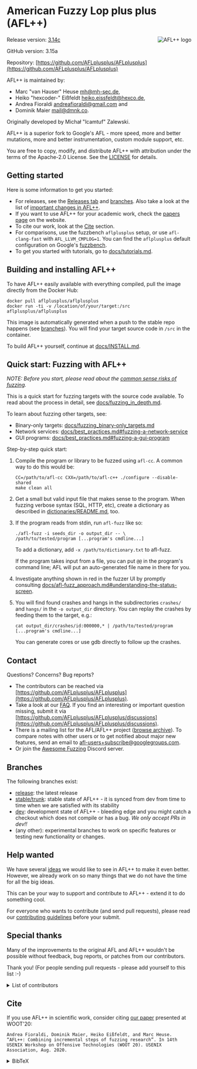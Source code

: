 # American Fuzzy Lop plus plus (AFL++)

<img align="right" src="https://raw.githubusercontent.com/andreafioraldi/AFLplusplus-website/master/static/logo_256x256.png" alt="AFL++ logo">

Release version: [3.14c](https://github.com/AFLplusplus/AFLplusplus/releases)

GitHub version: 3.15a

Repository:
[https://github.com/AFLplusplus/AFLplusplus](https://github.com/AFLplusplus/AFLplusplus)

AFL++ is maintained by:

* Marc "van Hauser" Heuse <mh@mh-sec.de>,
* Heiko "hexcoder-" Eißfeldt <heiko.eissfeldt@hexco.de>,
* Andrea Fioraldi <andreafioraldi@gmail.com> and
* Dominik Maier <mail@dmnk.co>.

Originally developed by Michał "lcamtuf" Zalewski.

AFL++ is a superior fork to Google's AFL - more speed, more and better
mutations, more and better instrumentation, custom module support, etc.

You are free to copy, modify, and distribute AFL++ with attribution under the
terms of the Apache-2.0 License. See the [LICENSE](LICENSE) for details.

## Getting started

Here is some information to get you started:

* For releases, see the
  [Releases tab](https://github.com/AFLplusplus/AFLplusplus/releases) and
  [branches](#branches). Also take a look at the list of
  [important changes in AFL++](docs/important_changes.md).
* If you want to use AFL++ for your academic work, check the
  [papers page](https://aflplus.plus/papers/) on the website.
* To cite our work, look at the [Cite](#cite) section.
* For comparisons, use the fuzzbench `aflplusplus` setup, or use
  `afl-clang-fast` with `AFL_LLVM_CMPLOG=1`. You can find the `aflplusplus`
  default configuration on Google's
  [fuzzbench](https://github.com/google/fuzzbench/tree/master/fuzzers/aflplusplus).
* To get you started with tutorials, go to
  [docs/tutorials.md](docs/tutorials.md).

## Building and installing AFL++

To have AFL++ easily available with everything compiled, pull the image
directly from the Docker Hub:

```shell
docker pull aflplusplus/aflplusplus
docker run -ti -v /location/of/your/target:/src aflplusplus/aflplusplus
```

This image is automatically generated when a push to the stable repo happens
(see [branches](#branches)). You will find your target source
code in `/src` in the container.

To build AFL++ yourself, continue at [docs/INSTALL.md](docs/INSTALL.md).

## Quick start: Fuzzing with AFL++

*NOTE: Before you start, please read about the
[common sense risks of fuzzing](docs/fuzzing_in_depth.md#0-common-sense-risks).*

This is a quick start for fuzzing targets with the source code available. To
read about the process in detail, see
[docs/fuzzing_in_depth.md](docs/fuzzing_in_depth.md).

To learn about fuzzing other targets, see:
* Binary-only targets:
  [docs/fuzzing_binary-only_targets.md](docs/fuzzing_binary-only_targets.md)
* Network services:
  [docs/best_practices.md#fuzzing-a-network-service](docs/best_practices.md#fuzzing-a-network-service)
* GUI programs:
  [docs/best_practices.md#fuzzing-a-gui-program](docs/best_practices.md#fuzzing-a-gui-program)

Step-by-step quick start:

1. Compile the program or library to be fuzzed using `afl-cc`. A common way to
   do this would be:

   ```
   CC=/path/to/afl-cc CXX=/path/to/afl-c++ ./configure --disable-shared
   make clean all
   ```

2. Get a small but valid input file that makes sense to the program. When
   fuzzing verbose syntax (SQL, HTTP, etc), create a dictionary as described in
   [dictionaries/README.md](dictionaries/README.md), too.

3. If the program reads from stdin, run `afl-fuzz` like so:

   ```
   ./afl-fuzz -i seeds_dir -o output_dir -- \
   /path/to/tested/program [...program's cmdline...]
   ```

   To add a dictionary, add `-x /path/to/dictionary.txt` to afl-fuzz.

   If the program takes input from a file, you can put `@@` in the program's
   command line; AFL will put an auto-generated file name in there for you.

4. Investigate anything shown in red in the fuzzer UI by promptly consulting
   [docs/afl-fuzz_approach.md#understanding-the-status-screen](docs/afl-fuzz_approach.md#understanding-the-status-screen).

5. You will find found crashes and hangs in the subdirectories `crashes/` and
   `hangs/` in the `-o output_dir` directory. You can replay the crashes by
   feeding them to the target, e.g.:

   ```
   cat output_dir/crashes/id:000000,* | /path/to/tested/program [...program's cmdline...]
   ```

   You can generate cores or use gdb directly to follow up the crashes.

## Contact

Questions? Concerns? Bug reports?

* The contributors can be reached via
  [https://github.com/AFLplusplus/AFLplusplus](https://github.com/AFLplusplus/AFLplusplus).
* Take a look at our [FAQ](docs/FAQ.md). If you find an interesting or
  important question missing, submit it via
  [https://github.com/AFLplusplus/AFLplusplus/discussions](https://github.com/AFLplusplus/AFLplusplus/discussions).
* There is a mailing list for the AFL/AFL++ project
  ([browse archive](https://groups.google.com/group/afl-users)). To compare
  notes with other users or to get notified about major new features, send an
  email to <afl-users+subscribe@googlegroups.com>.
* Or join the [Awesome Fuzzing](https://discord.gg/gCraWct) Discord server.

## Branches

The following branches exist:

* [release](https://github.com/AFLplusplus/AFLplusplus/tree/release): the latest release
* [stable/trunk](https://github.com/AFLplusplus/AFLplusplus/): stable state of AFL++ - it is synced from dev from time to time when we are satisfied with its stability
* [dev](https://github.com/AFLplusplus/AFLplusplus/tree/dev): development state of AFL++ - bleeding edge and you might catch a checkout which does not compile or has a bug. *We only accept PRs in dev!!*
* (any other): experimental branches to work on specific features or testing new functionality or changes.

## Help wanted

We have several [ideas](docs/ideas.md) we would like to see in AFL++ to make it
even better. However, we already work on so many things that we do not have the
time for all the big ideas.

This can be your way to support and contribute to AFL++ - extend it to do
something cool.

For everyone who wants to contribute (and send pull requests), please read our
[contributing guidelines](CONTRIBUTING.md) before your submit.

## Special thanks

Many of the improvements to the original AFL and AFL++ wouldn't be possible
without feedback, bug reports, or patches from our contributors.

Thank you! (For people sending pull requests - please add yourself to this list
:-)

<details>

  <summary>List of contributors</summary>

  ```
    Jann Horn                             Hanno Boeck
    Felix Groebert                        Jakub Wilk
    Richard W. M. Jones                   Alexander Cherepanov
    Tom Ritter                            Hovik Manucharyan
    Sebastian Roschke                     Eberhard Mattes
    Padraig Brady                         Ben Laurie
    @dronesec                             Luca Barbato
    Tobias Ospelt                         Thomas Jarosch
    Martin Carpenter                      Mudge Zatko
    Joe Zbiciak                           Ryan Govostes
    Michael Rash                          William Robinet
    Jonathan Gray                         Filipe Cabecinhas
    Nico Weber                            Jodie Cunningham
    Andrew Griffiths                      Parker Thompson
    Jonathan Neuschaefer                  Tyler Nighswander
    Ben Nagy                              Samir Aguiar
    Aidan Thornton                        Aleksandar Nikolich
    Sam Hakim                             Laszlo Szekeres
    David A. Wheeler                      Turo Lamminen
    Andreas Stieger                       Richard Godbee
    Louis Dassy                           teor2345
    Alex Moneger                          Dmitry Vyukov
    Keegan McAllister                     Kostya Serebryany
    Richo Healey                          Martijn Bogaard
    rc0r                                  Jonathan Foote
    Christian Holler                      Dominique Pelle
    Jacek Wielemborek                     Leo Barnes
    Jeremy Barnes                         Jeff Trull
    Guillaume Endignoux                   ilovezfs
    Daniel Godas-Lopez                    Franjo Ivancic
    Austin Seipp                          Daniel Komaromy
    Daniel Binderman                      Jonathan Metzman
    Vegard Nossum                         Jan Kneschke
    Kurt Roeckx                           Marcel Boehme
    Van-Thuan Pham                        Abhik Roychoudhury
    Joshua J. Drake                       Toby Hutton
    Rene Freingruber                      Sergey Davidoff
    Sami Liedes                           Craig Young
    Andrzej Jackowski                     Daniel Hodson
    Nathan Voss                           Dominik Maier
    Andrea Biondo                         Vincent Le Garrec
    Khaled Yakdan                         Kuang-che Wu
    Josephine Calliotte                   Konrad Welc
    Thomas Rooijakkers                    David Carlier
    Ruben ten Hove                        Joey Jiao
    fuzzah
  ```

</details>

## Cite

If you use AFL++ in scientific work, consider citing
[our paper](https://www.usenix.org/conference/woot20/presentation/fioraldi)
presented at WOOT'20:

    Andrea Fioraldi, Dominik Maier, Heiko Eißfeldt, and Marc Heuse. “AFL++: Combining incremental steps of fuzzing research”. In 14th USENIX Workshop on Offensive Technologies (WOOT 20). USENIX Association, Aug. 2020.

<details>

<summary>BibTeX</summary>

  ```bibtex
  @inproceedings {AFLplusplus-Woot20,
  author = {Andrea Fioraldi and Dominik Maier and Heiko Ei{\ss}feldt and Marc Heuse},
  title = {{AFL++}: Combining Incremental Steps of Fuzzing Research},
  booktitle = {14th {USENIX} Workshop on Offensive Technologies ({WOOT} 20)},
  year = {2020},
  publisher = {{USENIX} Association},
  month = aug,
  }
  ```

</details>